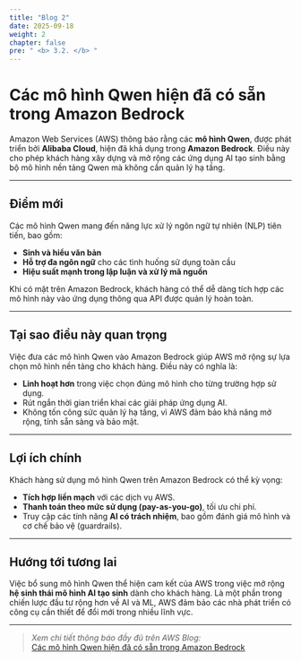 ```yaml
---
title: "Blog 2"
date: 2025-09-18
weight: 2
chapter: false
pre: " <b> 3.2. </b> "
---
```


# Các mô hình Qwen hiện đã có sẵn trong Amazon Bedrock

Amazon Web Services (AWS) thông báo rằng các **mô hình Qwen**, được phát triển bởi **Alibaba Cloud**, hiện đã khả dụng trong **Amazon Bedrock**. Điều này cho phép khách hàng xây dựng và mở rộng các ứng dụng AI tạo sinh bằng bộ mô hình nền tảng Qwen mà không cần quản lý hạ tầng.

---

## Điểm mới

Các mô hình Qwen mang đến năng lực xử lý ngôn ngữ tự nhiên (NLP) tiên tiến, bao gồm:

- **Sinh và hiểu văn bản**  
- **Hỗ trợ đa ngôn ngữ** cho các tình huống sử dụng toàn cầu  
- **Hiệu suất mạnh trong lập luận và xử lý mã nguồn**  

Khi có mặt trên Amazon Bedrock, khách hàng có thể dễ dàng tích hợp các mô hình này vào ứng dụng thông qua API được quản lý hoàn toàn.

---

## Tại sao điều này quan trọng

Việc đưa các mô hình Qwen vào Amazon Bedrock giúp AWS mở rộng sự lựa chọn mô hình nền tảng cho khách hàng. Điều này có nghĩa là:

- **Linh hoạt hơn** trong việc chọn đúng mô hình cho từng trường hợp sử dụng.  
- Rút ngắn thời gian triển khai các giải pháp ứng dụng AI.  
- Không tốn công sức quản lý hạ tầng, vì AWS đảm bảo khả năng mở rộng, tính sẵn sàng và bảo mật.  

---

## Lợi ích chính

Khách hàng sử dụng mô hình Qwen trên Amazon Bedrock có thể kỳ vọng:

- **Tích hợp liền mạch** với các dịch vụ AWS.  
- **Thanh toán theo mức sử dụng (pay-as-you-go)**, tối ưu chi phí.  
- Truy cập các tính năng **AI có trách nhiệm**, bao gồm đánh giá mô hình và cơ chế bảo vệ (guardrails).  

---

## Hướng tới tương lai

Việc bổ sung mô hình Qwen thể hiện cam kết của AWS trong việc mở rộng **hệ sinh thái mô hình AI tạo sinh** dành cho khách hàng. Là một phần trong chiến lược đầu tư rộng hơn về AI và ML, AWS đảm bảo các nhà phát triển có công cụ cần thiết để đổi mới trong nhiều lĩnh vực.

---

> *Xem chi tiết thông báo đầy đủ trên AWS Blog:*  
> [Các mô hình Qwen hiện đã có sẵn trong Amazon Bedrock](https://aws.amazon.com/vi/blogs/aws/qwen-models-are-now-available-in-amazon-bedrock/)
